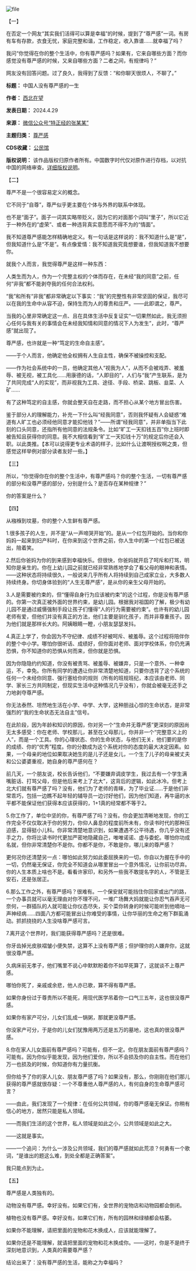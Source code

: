 ![file](https://chinadigitaltimes.net/chinese/files/2024/04/image-1714381966247.png)


【一】


在否定一个网友“其实我们活得可以算是幸福”的时候，提到了“尊严感”一词。有房有车有存款，衣食无忧，家庭完整和谐，工作稳定，收入靠谱……就幸福了吗？


我问“你觉得在你的整个生活中，你有尊严感吗？如果有，它来自哪些方面？而你感觉没有尊严感的时候，又来自哪些方面？二者之间，有规律吗？”


网友没有回答问题。过了良久，我得到了反馈：“和你聊天很烦人，不聊了。”




**标题：** 中国人没有尊严感的一生  

**作者：** [西北在望](https://chinadigitaltimes.net/space/特正经的张某某)  

**发表日期：** 2024.4.29  

**来源：** [微信公众号“特正经的张某某”](https://web.archive.org/web/https://mp.weixin.qq.com/s/iau_wQkzlXnuExUY0FD3dQ)  

**主题归类：** [尊严感](https://chinadigitaltimes.net/space/尊严感)  

**CDS收藏：** [公民馆](https://chinadigitaltimes.net/space/%E5%85%AC%E6%B0%91%E9%A6%86)  

**版权说明：** 该作品版权归原作者所有。中国数字时代仅对原作进行存档，以对抗中国的网络审查。[详细版权说明](https://chinadigitaltimes.net/chinese/copyright)。


【二】


尊严不是一个很容易定义的概念。


它不同于“自尊”，尊严似乎更主要在个体与外界的联系中体现。


也不是“面子”。面子一词其实略带贬义，因为它的对面那个词叫“里子”，所以它近于一种外在的“虚荣”、或者一种违背真实意愿而不得不为的“情面”。


我不知道尊严感能怎样精确地定义。有一句话是这样说的：我不知道什么是“是”，但我知道什么是“不是”。有点像爱情：我不知道我究竟想要谁，但我知道我不想要你。


就我个人而言，我觉得尊严是这样一种东西：


人类生而为人，作为一个完整主权的个体而存在，在未经“我的同意”之前，任何“非我”都不能剥夺我的任何合法权利。


“我”和所有“非我”都非常确定以下事实：“我”的完整性有非常坚固的保证，我尽可以在我的生命中从容不迫，保持生而为人的尊贵和庄严。——此即谓之，尊严。


当我的心里非常确定这一点、且在具体生活中反复证实“一切果然如此，我无须担心任何与我有关的事情会在未经我知情和同意的情况下人为发生”，此时，“尊严感”就出现了。


尊严感，也许就是一种“笃定的生命自主感”。


——于个人而言，他确定他全权拥有人生自主性，确保不被操控和支配。


——作为社会系统中的一员，他确定其他人“视我为人”，从而不会被戏弄、被羞辱、被无视，被工具化……用康德的话，“人即目的”，人们与“我”产生联系，是为了共同完成“人的实现”，而非视我为工具、途径、手段、桥梁、跳板、韭菜、人矿……


有了这种笃定的自主感，你就会整天自在走路，而不担心从某个地方冒出伤害。


鉴于部分人的理解能力，补充一下什么叫“经我同意”，否则我怀疑有人会疑惑“难道有人旷工也必须经他同意才能扣他钱？”——所谓“经我同意”，并非单指当下此刻的口头同意，还指所有他同意的法规条令。比如“旷工一天扣钱五百”你上班时即被告知且获得你的同意。我不大相信看到“旷工一天扣钱十万”的规定后你还会入职。以此类推。【本可以说得更专业术语的样子，比如什么让渡啊授权啊之类，但感觉这样举例对部分读者友好一些。】


【三】


所以，“你觉得你在你的整个生活中，有尊严感吗？你的整个生活，一切有尊严感的部分和没尊严感的部分，分别是什么？是否存在某种规律？”


你的答案是什么？


【四】


从襁褓到坟墓，你的整个人生鲜有尊严感。


1.很多孩子的人生，并不是“从一声啼哭开始”的。是从一个红包开始的。当你和你妈妈一起来到妇产科时，在你来到这个世界之前，你人生中的第一个红包已被送出，陪着笑。


2.然后你爸妈为你的到来感到幸福快乐。但很快，你爸妈就开启了呵斥和打骂，明知你是亲生的。你在上幼儿园之前就已经非常熟练地学会了看父母的眼神和表情。——这种状态将持续很久，一般说来几乎所有人将持续到自己成家立业，大多数人持续终身。你切身体验到的“人生无尊严感”，是从你的亲生父母开始的。


3.人是需要被约束的，但“懂得自身行为应该被约束”的这个过程，你是没有尊严感的。你第一次真正被外面的世界约束，是幼儿园。根据我对祖国的了解，极少有幼儿园不是通过威慑强制手段让孩子们懂得“人的行为需要被约束”。也许有的幼儿园老师有爱，但他们并没有真正的方法，他们主要是驯化孩子，而并非尊重孩子。因为他们就是那样长大的。阿姨眼睛一瞪，小朋友瑟瑟发抖。


4.真正上学了，你会因为不守纪律、成绩不好被呵斥、被羞辱。这个过程将陪伴你的整个中小学。哪怕你很听话、成绩好，但你面对老师、面对学校体系，你仍充满恐惧，你不知道你的恐惧从何而来，但你就是恐惧。


因为你隐隐约约知道，你没有被责骂、被羞辱、被嫌弃，只是一个意外、一种幸运，不，幸免。你所有同学的遭遇让你非常清楚地知道，只要你违背了这个系统的任何一个未经你同意、强行塞给你的规则（所有的班规班纪，本应该由老师、同学、家长三方共同制定，但现实生活中这种情况几乎没有），你就会被毫无还手之力地剥夺尊严感。


你无法泰然、坦然地生活在小学、中学、大学，这种胆战心惊的生命状态，是非常强烈的“我的生命状态无法自主”信号。


在此阶段，因为年龄和知识的原因，你对另一个“生命并无尊严感”更深刻的原因尚无太多感受：你在老师、学校那儿，甚至在父母那儿，你并非一个“完整意义上的人”，而是一个工具。你的心理状态、你的生命状态，与他们无关，他们要的是你的成绩、你的“优秀”程度。你的分数成为这个系统对你的态度的最大决定因素。如果，一个母亲的地位如果取决她生的是儿子还是女儿，一个生了儿子的母亲被丈夫和公公婆婆重视，她自身的尊严感何在？


前几天，一个朋友说，校长告诉他们，“不要嫌弃调皮学生，我过去有一个学生满嘴脏话、打骂父母，但是他后来考上了北大”，这背后的逻辑，如此冰冷。但考上北大们就有尊严感了吗？没有，他们为了老师的青睐，为了毕业证……于是他们非常乖巧，包括一边瞧不起年轻的辅导员一边讨好他们，因为他们知道，再牛逼的水平都不能保证他们获得本应该获得的，1+1真的经常都不等于2。


5.你工作了，单位中坚的你，有尊严感了吗？没有。你会更加清晰地发现，你的工作完全不仅仅取决于你的努力，你仰人鼻息的程度前所未有，你读书时代的那种压迫感，显得挺小儿科。你非常清楚地意识到，如果遭遇不公平待遇，你几乎没有还手之力，你将比读书时代更加严密地隐藏自己，唯唯诺诺、虚与委蛇。哪怕你功成名就，但你非常清楚你不是你。你都不是你，不敢是你，哪儿来的尊严感？


更何况你还清楚另一点：哪怕如此努力如此委屈换来的一切，你自以为握在手中的一切，仍然毫无保证，你完全不知道会从哪里冒出一个意外情况，让你前功尽弃。你的人生本质上啥也不是。看看许家印，和另外一些我不敢提名字的人，不管是王安石，还是张居正。


6.那么工作之外，有尊严感吗？很难有。一个保安就可能挡住你回家或出门的路，一个办事员就可以毫无理由对你不理不问，一堆广场舞大妈就能让你忍气吞声无可奈何，一群插队的人就可能让你仪态尽失，买个菜你转身的时候可能听到他嘀咕一声神经病……四面八方都可能冒出让你难受的事情，让你华丽的生命之袍下群虱涌动。抓抓挠挠的人生没啥尊严感可言。


7.离开这个世界时，我们能获得尊严感吗？还是很难。


你牙齿掉光皮肤褶皱小便失禁，这算不上没有尊严感；但护理你的人嫌弃你，这就很没尊严感。


久病床前无孝子，他们嘴里不说心中默默盼着你不如早死算了，这就谈不上尊严感。


哪怕你死了，亲戚或余悲，他人亦已歌，算不得有尊严感。


如果你身份过于尊贵所以不能死，用现代医学吊着你一口气三五年，这也很没尊严感。


如果你有家产可分，儿女们乱成一锅粥，那就更没尊严感。


你没家产可分，于是你的儿女们犹豫用两万还是五万的墓地，这也真的很没尊严感。


8.你在家人儿女面前有尊严感吗？可能有，但不一定。你在朋友面前有尊严感吗？可能有。因为你似乎能发现，因为他们爱你，所以不会损及你的自主性。而在他们万一也损及的时候，你知道你有力量抗衡。


但你给予了你的家人儿女、朋友尊严感了吗？如果没有，那么，你刚刚在他们那儿获得的尊严感就很存疑：一个不尊重他人尊严感的人，有何自身的生命尊严感可言？


——由此，我们发现了一个规律：在任何公共领域，你的尊严感毫无保证。你稍有信心的地方，居然只能是私人领域。


——而我们生活的这个世界，私人领域是如此之小，公共领域是如此之大。


——这就是事实。


——一个追问：为什么一涉及公共领域，我们的尊严感就如此荒凉？何勇有一个歌词，“是谁出的题这么难，到处全都是正确答案”。


我只能点到为止。


【五】


尊严感是人类独有的。


动物没有尊严感。幸好没有。如果它们有，全世界的宠物店和动物园都会倒闭。


植物也没有尊严感。幸好没有。如果它们有，所有的园林和绿植都会枯萎。


如果你不能理解，请把里面的宠物和花木换成人，应该就能理解了。


如果你还是不能理解，就请把里面的宠物和花木换成你。——这时，你是不是终于深刻地意识到，人类真的需要尊严感？


结论出来了：没有尊严感的生活，能称之为幸福吗？

